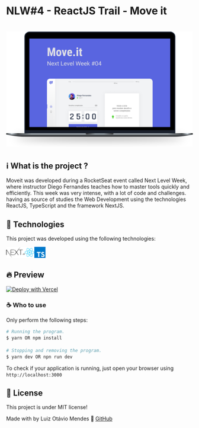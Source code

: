# NLW#4 - ReactJS Trail - Move it

<h1 align="center">
    <img alt="Move.it" title="Move.it" src=".github/moveit.svg" />
</h1>

## :information_source: What is the project ?

Moveit was developed during a RocketSeat event called Next Level Week, where instructor Diego Fernandes teaches how to master tools quickly and efficiently. This week was very intense, with a lot of code and challenges. having as source of studies the Web Development using the technologies ReactJS, TypeScript and the framework NextJS.

## 🧪 Technologies

This project was developed using the following technologies:

<img align="left" height="30px" alt="Next.js" src=".github/nextjs.svg" />
<img align="left" height="30px" alt="ReactJS" src=".github/react.svg" />
<img align="left" height="30px" alt="TypeScript" src=".github/typescript.svg" />
<br />
<br />

## 🔥 Preview

[![Deploy with Vercel](https://vercel.com/button)][linkvercel]

### ☕️ Who to use

Only perform the following steps:

```bash
# Running the program.
$ yarn OR npm install

# Stopping and removing the program.
$ yarn dev OR npn run dev
```

To check if your application is running, just open your browser using `http://localhost:3000`

## :memo: License

This project is under MIT license!

Made with by Luiz Otávio Mendes :wave: [GitHub][github]

[github]: https://github.com/luizhttps
[telegram]: https://t.me/luizotavio_ms
[linkvercel]: https://#/
[nextjs]: https://nextjs.org/
[react]: https://reactjs.org
[typescript]: https://www.typescriptlang.org/
